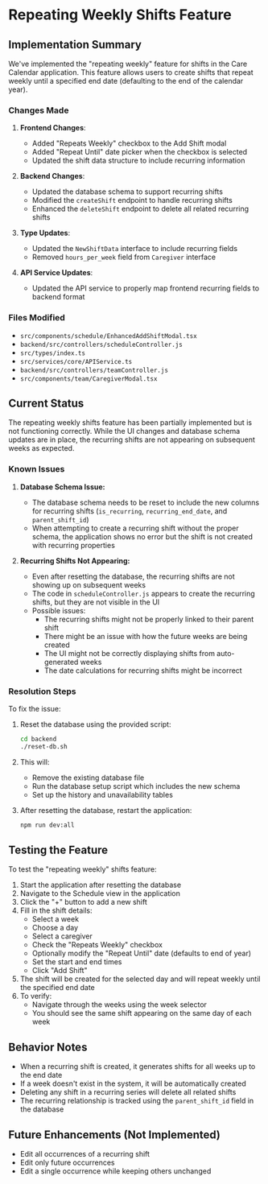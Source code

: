 # Repeating Weekly Shifts Feature

## Implementation Summary

We've implemented the "repeating weekly" feature for shifts in the Care Calendar application. This feature allows users to create shifts that repeat weekly until a specified end date (defaulting to the end of the calendar year).

### Changes Made

1. **Frontend Changes**:
   - Added "Repeats Weekly" checkbox to the Add Shift modal
   - Added "Repeat Until" date picker when the checkbox is selected
   - Updated the shift data structure to include recurring information

2. **Backend Changes**:
   - Updated the database schema to support recurring shifts
   - Modified the `createShift` endpoint to handle recurring shifts
   - Enhanced the `deleteShift` endpoint to delete all related recurring shifts

3. **Type Updates**:
   - Updated the `NewShiftData` interface to include recurring fields
   - Removed `hours_per_week` field from `Caregiver` interface

4. **API Service Updates**:
   - Updated the API service to properly map frontend recurring fields to backend format

### Files Modified

- `src/components/schedule/EnhancedAddShiftModal.tsx`
- `backend/src/controllers/scheduleController.js`
- `src/types/index.ts`
- `src/services/core/APIService.ts`
- `backend/src/controllers/teamController.js`
- `src/components/team/CaregiverModal.tsx`

## Current Status

The repeating weekly shifts feature has been partially implemented but is not functioning correctly. While the UI changes and database schema updates are in place, the recurring shifts are not appearing on subsequent weeks as expected.

### Known Issues

1. **Database Schema Issue:**
   - The database schema needs to be reset to include the new columns for recurring shifts (`is_recurring`, `recurring_end_date`, and `parent_shift_id`)
   - When attempting to create a recurring shift without the proper schema, the application shows no error but the shift is not created with recurring properties

2. **Recurring Shifts Not Appearing:**
   - Even after resetting the database, the recurring shifts are not showing up on subsequent weeks
   - The code in `scheduleController.js` appears to create the recurring shifts, but they are not visible in the UI
   - Possible issues:
     - The recurring shifts might not be properly linked to their parent shift
     - There might be an issue with how the future weeks are being created
     - The UI might not be correctly displaying shifts from auto-generated weeks
     - The date calculations for recurring shifts might be incorrect

### Resolution Steps

To fix the issue:

1. Reset the database using the provided script:
   ```bash
   cd backend
   ./reset-db.sh
   ```

2. This will:
   - Remove the existing database file
   - Run the database setup script which includes the new schema
   - Set up the history and unavailability tables

3. After resetting the database, restart the application:
   ```bash
   npm run dev:all
   ```

## Testing the Feature

To test the "repeating weekly" shifts feature:

1. Start the application after resetting the database
2. Navigate to the Schedule view in the application
3. Click the "+" button to add a new shift
4. Fill in the shift details:
   - Select a week
   - Choose a day
   - Select a caregiver
   - Check the "Repeats Weekly" checkbox
   - Optionally modify the "Repeat Until" date (defaults to end of year)
   - Set the start and end times
   - Click "Add Shift"
5. The shift will be created for the selected day and will repeat weekly until the specified end date
6. To verify:
   - Navigate through the weeks using the week selector
   - You should see the same shift appearing on the same day of each week

## Behavior Notes

- When a recurring shift is created, it generates shifts for all weeks up to the end date
- If a week doesn't exist in the system, it will be automatically created
- Deleting any shift in a recurring series will delete all related shifts
- The recurring relationship is tracked using the `parent_shift_id` field in the database

## Future Enhancements (Not Implemented)

- Edit all occurrences of a recurring shift
- Edit only future occurrences
- Edit a single occurrence while keeping others unchanged
